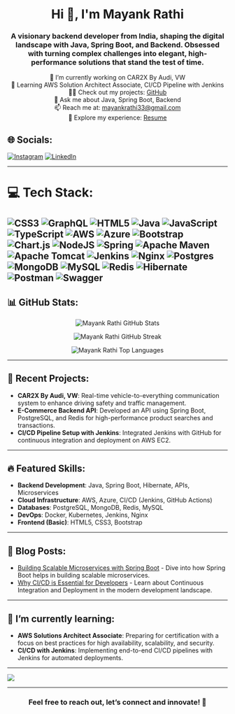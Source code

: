 <h1 align="center">Hi 👋, I'm Mayank Rathi</h1>
<h3 align="center">A visionary backend developer from India, shaping the digital landscape with Java, Spring Boot, and Backend. Obsessed with turning complex challenges into elegant, high-performance solutions that stand the test of time.</h3>

<!-- Professional Work Section -->
<p align="center">
  🔭 I’m currently working on CAR2X By Audi, VW<br>
  🌱 Learning AWS Solution Architect Associate, CI/CD Pipeline with Jenkins<br>
  👨‍💻 Check out my projects: <a href="https://github.com/Mayank-rathi" target="_blank">GitHub</a><br>
  💬 Ask me about Java, Spring Boot, Backend<br>
  📫 Reach me at: <a href="mailto:mayankrathi33@gmail.com">mayankrathi33@gmail.com</a><br>
  📄 Explore my experience: <a href="https://drive.google.com/file/d/1nYZZlu4K57icDArAK2Qlb7Ny_6O5pd7t/view?usp=sharing" target="_blank">Resume</a>
</p>

## 🌐 Socials:
[![Instagram](https://img.shields.io/badge/Instagram-%23E4405F.svg?logo=Instagram&logoColor=white)](https://instagram.com/heyy.mayankrathi) 
[![LinkedIn](https://img.shields.io/badge/LinkedIn-%230077B5.svg?logo=linkedin&logoColor=white)](https://linkedin.com/in/mayank-rathi-53230b14b) 

---

# 💻 Tech Stack:
![CSS3](https://img.shields.io/badge/css3-%231572B6.svg?style=for-the-badge&logo=css3&logoColor=white) ![GraphQL](https://img.shields.io/badge/-GraphQL-E10098?style=for-the-badge&logo=graphql&logoColor=white) ![HTML5](https://img.shields.io/badge/html5-%23E34F26.svg?style=for-the-badge&logo=html5&logoColor=white) ![Java](https://img.shields.io/badge/java-%23ED8B00.svg?style=for-the-badge&logo=openjdk&logoColor=white) ![JavaScript](https://img.shields.io/badge/javascript-%23323330.svg?style=for-the-badge&logo=javascript&logoColor=%23F7DF1E) ![TypeScript](https://img.shields.io/badge/typescript-%23007ACC.svg?style=for-the-badge&logo=typescript&logoColor=white) ![AWS](https://img.shields.io/badge/AWS-%23FF9900.svg?style=for-the-badge&logo=amazon-aws&logoColor=white) ![Azure](https://img.shields.io/badge/azure-%230072C6.svg?style=for-the-badge&logo=microsoftazure&logoColor=white) ![Bootstrap](https://img.shields.io/badge/bootstrap-%238511FA.svg?style=for-the-badge&logo=bootstrap&logoColor=white) ![Chart.js](https://img.shields.io/badge/chart.js-F5788D.svg?style=for-the-badge&logo=chart.js&logoColor=white) ![NodeJS](https://img.shields.io/badge/node.js-6DA55F?style=for-the-badge&logo=node.js&logoColor=white) ![Spring](https://img.shields.io/badge/spring-%236DB33F.svg?style=for-the-badge&logo=spring&logoColor=white) ![Apache Maven](https://img.shields.io/badge/Apache%20Maven-C71A36?style=for-the-badge&logo=Apache%20Maven&logoColor=white) ![Apache Tomcat](https://img.shields.io/badge/apache%20tomcat-%23F8DC75.svg?style=for-the-badge&logo=apache-tomcat&logoColor=black) ![Jenkins](https://img.shields.io/badge/jenkins-%232C5263.svg?style=for-the-badge&logo=jenkins&logoColor=white) ![Nginx](https://img.shields.io/badge/nginx-%23009639.svg?style=for-the-badge&logo=nginx&logoColor=white) ![Postgres](https://img.shields.io/badge/postgres-%23316192.svg?style=for-the-badge&logo=postgresql&logoColor=white) ![MongoDB](https://img.shields.io/badge/MongoDB-%234ea94b.svg?style=for-the-badge&logo=mongodb&logoColor=white) ![MySQL](https://img.shields.io/badge/mysql-4479A1.svg?style=for-the-badge&logo=mysql&logoColor=white) ![Redis](https://img.shields.io/badge/redis-%23DD0031.svg?style=for-the-badge&logo=redis&logoColor=white) ![Hibernate](https://img.shields.io/badge/Hibernate-59666C?style=for-the-badge&logo=Hibernate&logoColor=white) ![Postman](https://img.shields.io/badge/Postman-FF6C37?style=for-the-badge&logo=postman&logoColor=white) ![Swagger](https://img.shields.io/badge/-Swagger-%23Clojure?style=for-the-badge&logo=swagger&logoColor=white)
---

## 📊 GitHub Stats:

<p align="center">
  <img src="https://github-readme-stats.vercel.app/api?username=mayank-rathi&theme=radical&hide_border=true&include_all_commits=true&count_private=true" alt="Mayank Rathi GitHub Stats" />
</p>

<p align="center">
  <img src="https://github-readme-streak-stats.herokuapp.com/?user=mayank-rathi&theme=radical&hide_border=true" alt="Mayank Rathi GitHub Streak" />
</p>

<p align="center">
  <img src="https://github-readme-stats.vercel.app/api/top-langs/?username=mayank-rathi&theme=radical&hide_border=true&layout=compact&langs_count=8" alt="Mayank Rathi Top Languages" />
</p>

---

## 🚀 Recent Projects:

- **CAR2X By Audi, VW**: Real-time vehicle-to-everything communication system to enhance driving safety and traffic management.
- **E-Commerce Backend API**: Developed an API using Spring Boot, PostgreSQL, and Redis for high-performance product searches and transactions.
- **CI/CD Pipeline Setup with Jenkins**: Integrated Jenkins with GitHub for continuous integration and deployment on AWS EC2.

---

## 🔥 Featured Skills:

- **Backend Development**: Java, Spring Boot, Hibernate, APIs, Microservices
- **Cloud Infrastructure**: AWS, Azure, CI/CD (Jenkins, GitHub Actions)
- **Databases**: PostgreSQL, MongoDB, Redis, MySQL
- **DevOps**: Docker, Kubernetes, Jenkins, Nginx
- **Frontend (Basic)**: HTML5, CSS3, Bootstrap

---

## 📝 Blog Posts:
- [Building Scalable Microservices with Spring Boot](https://medium.com/@mayankrathi123) - Dive into how Spring Boot helps in building scalable microservices.
- [Why CI/CD is Essential for Developers](https://medium.com/@mayankrathi123) - Learn about Continuous Integration and Deployment in the modern development landscape.

---

## 🌱 I’m currently learning:
- **AWS Solutions Architect Associate**: Preparing for certification with a focus on best practices for high availability, scalability, and security.
- **CI/CD with Jenkins**: Implementing end-to-end CI/CD pipelines with Jenkins for automated deployments.

---

[![](https://visitcount.itsvg.in/api?id=mayank-rathi&icon=0&color=0)](https://visitcount.itsvg.in)

---

<h3 align="center">Feel free to reach out, let’s connect and innovate! 🚀</h3>
